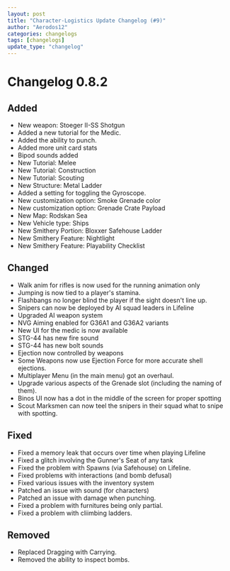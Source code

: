 ```yaml
---
layout: post
title: "Character-Logistics Update Changelog (#9)"
author: "Aerodos12"
categories: changelogs
tags: [changelogs]
update_type: "changelog"
---
```


# Changelog 0.8.2

## Added
- New weapon: Stoeger II-SS Shotgun
- Added a new tutorial for the Medic.
- Added the ability to punch.
- Added more unit card stats
- Bipod sounds added
- New Tutorial: Melee
- New Tutorial: Construction
- New Tutorial: Scouting
- New Structure: Metal Ladder
- Added  a setting for toggling the Gyroscope.
- New customization option: Smoke Grenade color
- New customization option: Grenade Crate Payload
- New Map: Rodskan Sea
- New Vehicle type: Ships
- New Smithery Portion: Bloxxer Safehouse Ladder
- New Smithery Feature: Nightlight
- New Smithery Feature: Playability Checklist

## Changed
- Walk anim for rifles is now used for the running animation only
- Jumping is now tied to  a player's stamina.
- Flashbangs no longer blind the player if the sight doesn't line up.
- Snipers can now be deployed by AI squad leaders in Lifeline
- Upgraded AI weapon system
- NVG Aiming enabled for G36A1 and G36A2 variants
- New UI for the medic is now available
- STG-44 has new fire sound
- STG-44 has new bolt sounds
- Ejection now controlled by weapons
- Some Weapons now use Ejection Force for more accurate shell ejections. 
- Multiplayer Menu (in the main menu) got an overhaul.
- Upgrade various aspects of the Grenade slot (including the naming of them).
- Binos UI now has a dot in the middle of the screen for proper spotting
- Scout Marksmen can now teel the snipers in their squad what to snipe with spotting.


## Fixed 
- Fixed a memory leak that occurs over time when playing Lifeline
- Fixed a glitch involving the Gunner's Seat of any tank
- Fixed the problem with Spawns (via Safehouse) on Lifeline.
- Fixed problems with interactions (and bomb defusal)
- Fixed various issues with the inventory system
- Patched an issue with sound (for characters)
- Patched an issue with damage when punching.
- Fixed a problem with furnitures being only partial.
- Fixed a problem with cliimbing ladders.

## Removed

- Replaced Dragging with Carrying.
- Removed the ability to inspect bombs.

